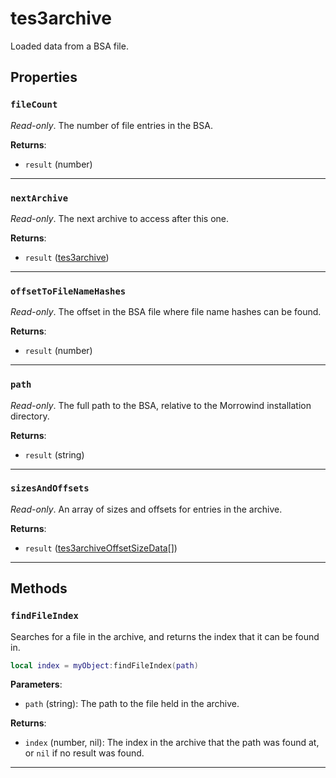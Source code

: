 # tes3archive
<div class="search_terms" style="display: none">tes3archive, archive</div>

<!---
	This file is autogenerated. Do not edit this file manually. Your changes will be ignored.
	More information: https://github.com/MWSE/MWSE/tree/master/docs
-->

Loaded data from a BSA file.

## Properties

### `fileCount`
<div class="search_terms" style="display: none">filecount</div>

*Read-only*. The number of file entries in the BSA.

**Returns**:

* `result` (number)

***

### `nextArchive`
<div class="search_terms" style="display: none">nextarchive</div>

*Read-only*. The next archive to access after this one.

**Returns**:

* `result` ([tes3archive](../../types/tes3archive))

***

### `offsetToFileNameHashes`
<div class="search_terms" style="display: none">offsettofilenamehashes</div>

*Read-only*. The offset in the BSA file where file name hashes can be found.

**Returns**:

* `result` (number)

***

### `path`
<div class="search_terms" style="display: none">path</div>

*Read-only*. The full path to the BSA, relative to the Morrowind installation directory.

**Returns**:

* `result` (string)

***

### `sizesAndOffsets`
<div class="search_terms" style="display: none">sizesandoffsets</div>

*Read-only*. An array of sizes and offsets for entries in the archive.

**Returns**:

* `result` ([tes3archiveOffsetSizeData](../../types/tes3archiveOffsetSizeData)[])

***

## Methods

### `findFileIndex`
<div class="search_terms" style="display: none">findfileindex, fileindex</div>

Searches for a file in the archive, and returns the index that it can be found in.

```lua
local index = myObject:findFileIndex(path)
```

**Parameters**:

* `path` (string): The path to the file held in the archive.

**Returns**:

* `index` (number, nil): The index in the archive that the path was found at, or `nil` if no result was found.

***

